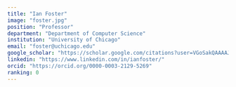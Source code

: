```yaml
---
title: "Ian Foster"
image: "foster.jpg"
position: "Professor"
department: "Department of Computer Science"
institution: "University of Chicago"
email: "foster@uchicago.edu"
google_scholar: "https://scholar.google.com/citations?user=VGoSakQAAAAJ&hl=en&oi=ao"
linkedin: "https://www.linkedin.com/in/ianfoster/"
orcid: "https://orcid.org/0000-0003-2129-5269"
ranking: 0
---
```

